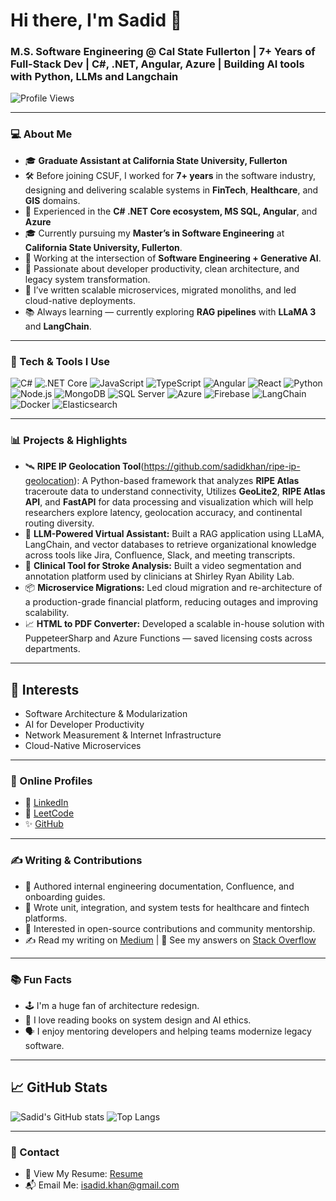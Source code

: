 
<!--
**sadidkhan/sadidkhan** is a ✨ _special_ ✨ repository because its `README.md` (this file) appears on your GitHub profile.

Here are some ideas to get you started:

- 🔭 I’m currently working on ...
- 🌱 I’m currently learning ...
- 👯 I’m looking to collaborate on ...
- 🤔 I’m looking for help with ...
- 💬 Ask me about ...
- 📫 How to reach me: ...
- 😄 Pronouns: ...
- ⚡ Fun fact: ...
-->

# Hi there, I'm Sadid 👋  
### M.S. Software Engineering @ Cal State Fullerton | 7+ Years of Full-Stack Dev | C#, .NET, Angular, Azure | Building AI tools with Python, LLMs and Langchain

![Profile Views](https://komarev.com/ghpvc/?username=sadidhasan&color=blue)

---

### 💻 About Me
- 🎓 **Graduate Assistant at California State University, Fullerton**  
- 🛠 Before joining CSUF, I worked for **7+ years** in the software industry, designing and delivering scalable systems in **FinTech**, **Healthcare**, and **GIS** domains.
- 💼 Experienced in the **C# .NET Core ecosystem, MS SQL, Angular**, and **Azure**
- 🎓 Currently pursuing my **Master’s in Software Engineering** at **California State University, Fullerton**.
- 🔬 Working at the intersection of **Software Engineering + Generative AI**.
- 🧠 Passionate about developer productivity, clean architecture, and legacy system transformation.
- 📝 I’ve written scalable microservices, migrated monoliths, and led cloud-native deployments.
- 📚 Always learning — currently exploring **RAG pipelines** with **LLaMA 3** and **LangChain**.

---

### 🔧 Tech & Tools I Use

![C#](https://img.shields.io/badge/-C%23-239120?style=flat&logo=c-sharp&logoColor=white)
![.NET Core](https://img.shields.io/badge/-.NET-512BD4?style=flat&logo=dotnet&logoColor=white)
![JavaScript](https://img.shields.io/badge/-JavaScript-F7DF1E?style=flat&logo=javascript&logoColor=black)
![TypeScript](https://img.shields.io/badge/-TypeScript-3178C6?style=flat&logo=typescript&logoColor=white)
![Angular](https://img.shields.io/badge/-Angular-DD0031?style=flat&logo=angular&logoColor=white)
![React](https://img.shields.io/badge/-React-61DAFB?style=flat&logo=react&logoColor=black)
![Python](https://img.shields.io/badge/-Python-3776AB?style=flat&logo=python&logoColor=white)
![Node.js](https://img.shields.io/badge/-Node.js-339933?style=flat&logo=node.js&logoColor=white)
![MongoDB](https://img.shields.io/badge/-MongoDB-47A248?style=flat&logo=mongodb&logoColor=white)
![SQL Server](https://img.shields.io/badge/-SQL_Server-CC2927?style=flat&logo=microsoft-sql-server&logoColor=white)
![Azure](https://img.shields.io/badge/-Azure-0078D4?style=flat&logo=microsoft-azure&logoColor=white)
![Firebase](https://img.shields.io/badge/-Firebase-FFCA28?style=flat&logo=firebase&logoColor=black)
![LangChain](https://img.shields.io/badge/-LangChain-000000?style=flat&logo=github&logoColor=white)
![Docker](https://img.shields.io/badge/-Docker-2496ED?style=flat&logo=docker&logoColor=white)
![Elasticsearch](https://img.shields.io/badge/-Elasticsearch-005571?style=flat&logo=elasticsearch&logoColor=white)

---

### 📊 Projects & Highlights
- 🛰️ **RIPE IP Geolocation Tool**(https://github.com/sadidkhan/ripe-ip-geolocation): A Python-based framework that analyzes **RIPE Atlas** traceroute data to understand connectivity, Utilizes **GeoLite2**, **RIPE Atlas API**, and **FastAPI** for data processing and visualization which will help researchers explore latency, geolocation accuracy, and continental routing diversity.  
- 🧠 **LLM-Powered Virtual Assistant:** Built a RAG application using LLaMA, LangChain, and vector databases to retrieve organizational knowledge across tools like Jira, Confluence, Slack, and meeting transcripts.
- 🏥 **Clinical Tool for Stroke Analysis:** Built a video segmentation and annotation platform used by clinicians at Shirley Ryan Ability Lab.
- 📦 **Microservice Migrations:** Led cloud migration and re-architecture of a production-grade financial platform, reducing outages and improving scalability.
- 📈 **HTML to PDF Converter:** Developed a scalable in-house solution with PuppeteerSharp and Azure Functions — saved licensing costs across departments.

---

## 🧠 Interests
- Software Architecture & Modularization  
- AI for Developer Productivity  
- Network Measurement & Internet Infrastructure  
- Cloud-Native Microservices  

---

### 📍 Online Profiles

- 🔗 [LinkedIn](https://www.linkedin.com/in/sadidkhan/)  
- 🧠 [LeetCode](https://leetcode.com/u/sadidkhan/)
- ✨ [GitHub](https://github.com/sadidkhan)

---

### ✍ Writing & Contributions

- 📰 Authored internal engineering documentation, Confluence, and onboarding guides.
- 🧪 Wrote unit, integration, and system tests for healthcare and fintech platforms.
- 📖 Interested in open-source contributions and community mentorship.
- ✍ Read my writing on [Medium](https://medium.com/@sadidkhan) | 🧠 See my answers on [Stack Overflow](https://stackoverflow.com/users/1999720/sadid-khan)

---
### 📚 Fun Facts

- 🕹 I'm a huge fan of architecture redesign.
- 📖 I love reading books on system design and AI ethics.
- 🗣 I enjoy mentoring developers and helping teams modernize legacy software.

---

## 📈 GitHub Stats
![Sadid's GitHub stats](https://github-readme-stats.vercel.app/api?username=sadidkhan&show_icons=true&theme=tokyonight)
![Top Langs](https://github-readme-stats.vercel.app/api/top-langs/?username=sadidkhan&layout=compact&theme=tokyonight)

---

### 🧾 Contact

- 📄 View My Resume: [Resume](https://drive.google.com/file/d/12je8DFko-1xfWe0NkuveF8Gxfix_GQD9/view?usp=sharing) <!-- Replace with actual link -->
- 📬 Email Me: isadid.khan@gmail.com <!-- Replace with actual email -->

